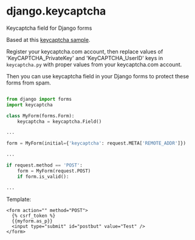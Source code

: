 # django.keycaptcha
Keycaptcha field for Django forms

Based at this [keycaptcha sample](https://www.keycaptcha.ru/python-captcha-api/).

Register your keycaptcha.com account, then replace values of 'KeyCAPTCHA_PrivateKey' and 'KeyCAPTCHA_UserID' keys in `keycaptcha.py` with proper values from your keycaptcha.com account.

Then you can use keycaptcha field in your Django forms to protect these forms from spam.

```python

from django import forms
import keycaptcha

class MyForm(forms.Form):
    keycaptcha = keycaptcha.Field()

...

form = MyForm(initial={'keycaptcha': request.META['REMOTE_ADDR']})

...

if request.method == 'POST':
    form = MyForm(request.POST)
    if form.is_valid():

...

```

Template:

```
<form action="" method="POST">
  {% csrf_token %}
  {{myform.as_p}}
  <input type="submit" id="postbut" value="Test" />
</form>
```
